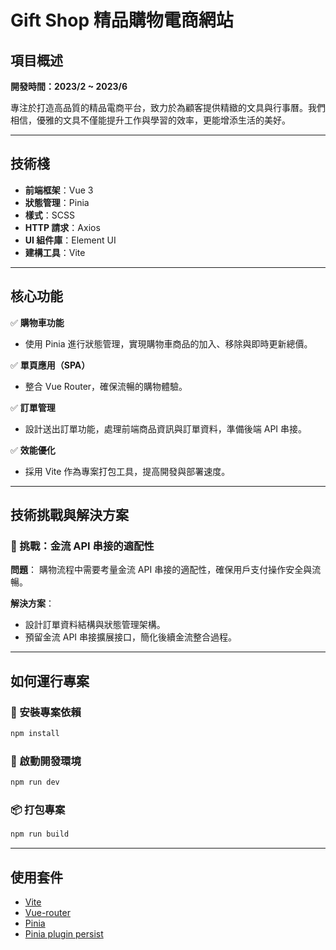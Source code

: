 # Gift Shop 精品購物電商網站

## 項目概述
**開發時間：2023/2 ~ 2023/6**

專注於打造高品質的精品電商平台，致力於為顧客提供精緻的文具與行事曆。我們相信，優雅的文具不僅能提升工作與學習的效率，更能增添生活的美好。

---

## 技術棧
- **前端框架**：Vue 3
- **狀態管理**：Pinia
- **樣式**：SCSS
- **HTTP 請求**：Axios
- **UI 組件庫**：Element UI
- **建構工具**：Vite

---

## 核心功能

✅ **購物車功能**
- 使用 Pinia 進行狀態管理，實現購物車商品的加入、移除與即時更新總價。

✅ **單頁應用（SPA）**
- 整合 Vue Router，確保流暢的購物體驗。

✅ **訂單管理**
- 設計送出訂單功能，處理前端商品資訊與訂單資料，準備後端 API 串接。

✅ **效能優化**
- 採用 Vite 作為專案打包工具，提高開發與部署速度。

---

## 技術挑戰與解決方案

### 🎯 挑戰：金流 API 串接的適配性
**問題**：
購物流程中需要考量金流 API 串接的適配性，確保用戶支付操作安全與流暢。

**解決方案**：
- 設計訂單資料結構與狀態管理架構。
- 預留金流 API 串接擴展接口，簡化後續金流整合過程。

---

## 如何運行專案

### 📌 安裝專案依賴
```bash
npm install
```

### 🚀 啟動開發環境
```bash
npm run dev
```

### 📦 打包專案
```bash
npm run build
```

---



## 使用套件
- [Vite](https://cn.vitejs.dev)
- [Vue-router](https://router.vuejs.org/zh)
- [Pinia](https://pinia.vuejs.org/zh)
- [Pinia plugin persist](https://seb-l.github.io/pinia-plugin-persist)


